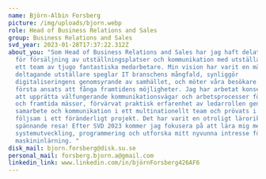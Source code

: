 ```yaml
---
name: Björn-Albin Forsberg
picture: /img/uploads/bjorn.webp
role: Head of Business Relations and Sales
group: Business Relations and Sales
svd_year: 2023-01-28T17:37:22.312Z
about_you: "Som Head of Business Relations and Sales har jag haft delat ansvar
  för försäljning av utställningsplatser och kommunikation med utställare via
  ett team av tjugo fantastiska medarbetare. Min vision har varit en mässa där
  deltagande utställare speglar IT branschens mångfald, synliggör
  digitaliseringens genomsyrande av samhället, och möter våra besökare i en
  första ansats att fånga framtidens möjligheter. Jag har arbetat konsekvent med
  att upprätta välfungerande kommunikationsvägar och arbetsprocesser för teamet
  och framtida mässor, förvärvat praktisk erfarenhet av ledarrollen genom
  samarbete och kommunikation i ett multinationellt team och prövats i att vara
  följsam i ett föränderligt projekt. Det har varit en otroligt lärorik och
  spännande resa! Efter SVD 2023 kommer jag fokusera på att lära mig mer om
  systemutveckling, programmering och utforska mitt nyvunna intresse för
  maskininlärning. "
disk_mail: bjorn.forsberg@disk.su.se
personal_mail: forsberg.bjorn.a@gmail.com
linkedin_link: www.linkedin.com/in/björnForsberg426AF6
---
```

